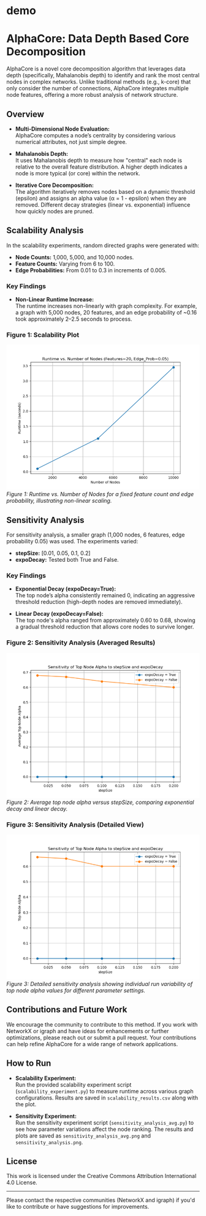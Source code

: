 # demo
# AlphaCore: Data Depth Based Core Decomposition

AlphaCore is a novel core decomposition algorithm that leverages data depth (specifically, Mahalanobis depth) to identify and rank the most central nodes in complex networks. Unlike traditional methods (e.g., k-core) that only consider the number of connections, AlphaCore integrates multiple node features, offering a more robust analysis of network structure.

## Overview

- **Multi-Dimensional Node Evaluation:**  
  AlphaCore computes a node’s centrality by considering various numerical attributes, not just simple degree.
  
- **Mahalanobis Depth:**  
  It uses Mahalanobis depth to measure how "central" each node is relative to the overall feature distribution. A higher depth indicates a node is more typical (or core) within the network.
  
- **Iterative Core Decomposition:**  
  The algorithm iteratively removes nodes based on a dynamic threshold (epsilon) and assigns an alpha value (α = 1 - epsilon) when they are removed. Different decay strategies (linear vs. exponential) influence how quickly nodes are pruned.

## Scalability Analysis

In the scalability experiments, random directed graphs were generated with:
- **Node Counts:** 1,000, 5,000, and 10,000 nodes.
- **Feature Counts:** Varying from 6 to 100.
- **Edge Probabilities:** From 0.01 to 0.3 in increments of 0.005.

### Key Findings
- **Non-Linear Runtime Increase:**  
  The runtime increases non-linearly with graph complexity. For example, a graph with 5,000 nodes, 20 features, and an edge probability of ~0.16 took approximately 2–2.5 seconds to process.

### Figure 1: Scalability Plot
![Scalability Plot](scalability_plot.png)  
*Figure 1: Runtime vs. Number of Nodes for a fixed feature count and edge probability, illustrating non-linear scaling.*

## Sensitivity Analysis

For sensitivity analysis, a smaller graph (1,000 nodes, 6 features, edge probability 0.05) was used. The experiments varied:
- **stepSize:** [0.01, 0.05, 0.1, 0.2]  
- **expoDecay:** Tested both True and False.

### Key Findings
- **Exponential Decay (expoDecay=True):**  
  The top node’s alpha consistently remained 0, indicating an aggressive threshold reduction (high-depth nodes are removed immediately).
  
- **Linear Decay (expoDecay=False):**  
  The top node's alpha ranged from approximately 0.60 to 0.68, showing a gradual threshold reduction that allows core nodes to survive longer.

### Figure 2: Sensitivity Analysis (Averaged Results)
![Sensitivity Analysis Average](sensitivity_analysis_avg.png)  
*Figure 2: Average top node alpha versus stepSize, comparing exponential decay and linear decay.*

### Figure 3: Sensitivity Analysis (Detailed View)
![Sensitivity Analysis Detailed](sensitivity_analysis.png)  
*Figure 3: Detailed sensitivity analysis showing individual run variability of top node alpha values for different parameter settings.*

## Contributions and Future Work

We encourage the community to contribute to this method. If you work with NetworkX or igraph and have ideas for enhancements or further optimizations, please reach out or submit a pull request. Your contributions can help refine AlphaCore for a wide range of network applications.

## How to Run

- **Scalability Experiment:**  
  Run the provided scalability experiment script (`scalability_experiment.py`) to measure runtime across various graph configurations. Results are saved in `scalability_results.csv` along with the plot.

- **Sensitivity Experiment:**  
  Run the sensitivity experiment script (`sensitivity_analysis_avg.py`) to see how parameter variations affect the node ranking. The results and plots are saved as `sensitivity_analysis_avg.png` and `sensitivity_analysis.png`.

## License

This work is licensed under the Creative Commons Attribution International 4.0 License.

---

Please contact the respective communities (NetworkX and igraph) if you'd like to contribute or have suggestions for improvements.

